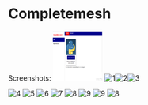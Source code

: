 # Completemesh

Screenshots:
<img src="Completemesh/screenshots/1.png" style=" width:100px ; height:100px " />
![1](https://user-images.githubusercontent.com/26305776/86537863-cb08fd00-bf0f-11ea-80c7-1023cdc641fa.png)![2](https://user-images.githubusercontent.com/26305776/86537869-d3613800-bf0f-11ea-9bcd-479638abf901.png)![3](https://user-images.githubusercontent.com/26305776/86537871-d78d5580-bf0f-11ea-97a1-08ee6b1e5436.png)



![4](https://user-images.githubusercontent.com/26305776/86537891-f0960680-bf0f-11ea-9694-54ac82204e4b.png)
![5](https://user-images.githubusercontent.com/26305776/86537893-f2f86080-bf0f-11ea-8fae-77d156cf5677.png)
![6](https://user-images.githubusercontent.com/26305776/86537894-f4c22400-bf0f-11ea-983f-3fbbee1d899b.png)
![7](https://user-images.githubusercontent.com/26305776/86537896-f68be780-bf0f-11ea-8e8e-a20f4700fe7f.png)
![8](https://user-images.githubusercontent.com/26305776/86537901-fd1a5f00-bf0f-11ea-892a-4551110421c3.png)
![9](https://user-images.githubusercontent.com/26305776/86537903-fee42280-bf0f-11ea-9a2c-93930c6e828d.png)
![9](https://user-images.githubusercontent.com/26305776/86537906-00ade600-bf10-11ea-9d0f-f7ffd160d132.png)
![8](https://user-images.githubusercontent.com/26305776/86537907-0277a980-bf10-11ea-9822-7058cb29ba2f.png)
